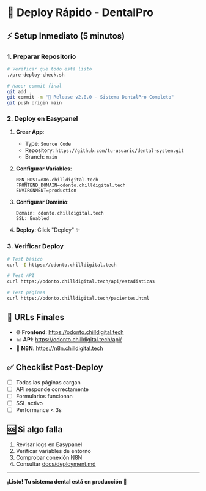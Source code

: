 # 🚀 Deploy Rápido - DentalPro

## ⚡ Setup Inmediato (5 minutos)

### 1. Preparar Repositorio
```bash
# Verificar que todo está listo
./pre-deploy-check.sh

# Hacer commit final
git add .
git commit -m "🚀 Release v2.0.0 - Sistema DentalPro Completo"
git push origin main
```

### 2. Deploy en Easypanel
1. **Crear App**:
   - Type: `Source Code`
   - Repository: `https://github.com/tu-usuario/dental-system.git`
   - Branch: `main`

2. **Configurar Variables**:
   ```
   N8N_HOST=n8n.chilldigital.tech
   FRONTEND_DOMAIN=odonto.chilldigital.tech
   ENVIRONMENT=production
   ```

3. **Configurar Dominio**:
   ```
   Domain: odonto.chilldigital.tech
   SSL: Enabled
   ```

4. **Deploy**: Click "Deploy" ✨

### 3. Verificar Deploy
```bash
# Test básico
curl -I https://odonto.chilldigital.tech

# Test API
curl https://odonto.chilldigital.tech/api/estadisticas

# Test páginas
curl https://odonto.chilldigital.tech/pacientes.html
```

## 🎯 URLs Finales
- 🌐 **Frontend**: https://odonto.chilldigital.tech
- 📊 **API**: https://odonto.chilldigital.tech/api/
- 🔧 **N8N**: https://n8n.chilldigital.tech

## ✅ Checklist Post-Deploy
- [ ] Todas las páginas cargan
- [ ] API responde correctamente
- [ ] Formularios funcionan
- [ ] SSL activo
- [ ] Performance < 3s

## 🆘 Si algo falla
1. Revisar logs en Easypanel
2. Verificar variables de entorno
3. Comprobar conexión N8N
4. Consultar [docs/deployment.md](docs/deployment.md)

---
**¡Listo! Tu sistema dental está en producción** 🎉
